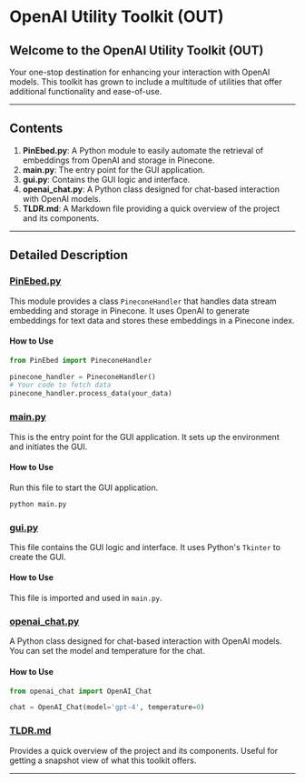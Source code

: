 
# OpenAI Utility Toolkit (OUT)

## Welcome to the OpenAI Utility Toolkit (OUT)

Your one-stop destination for enhancing your interaction with OpenAI models. This toolkit has grown to include a multitude of utilities that offer additional functionality and ease-of-use.

---

## Contents

1. **PinEbed.py**: A Python module to easily automate the retrieval of embeddings from OpenAI and storage in Pinecone.
2. **main.py**: The entry point for the GUI application.
3. **gui.py**: Contains the GUI logic and interface.
4. **openai_chat.py**: A Python class designed for chat-based interaction with OpenAI models.
5. **TLDR.md**: A Markdown file providing a quick overview of the project and its components.

---

## Detailed Description

### [PinEbed.py](Auto-Embedder/PinEbed.py)

This module provides a class `PineconeHandler` that handles data stream embedding and storage in Pinecone. It uses OpenAI to generate embeddings for text data and stores these embeddings in a Pinecone index.

#### How to Use

```python
from PinEbed import PineconeHandler

pinecone_handler = PineconeHandler()
# Your code to fetch data
pinecone_handler.process_data(your_data)
```

### [main.py](./main.py)

This is the entry point for the GUI application. It sets up the environment and initiates the GUI.

#### How to Use

Run this file to start the GUI application.

```bash
python main.py
```

### [gui.py](./gui.py)

This file contains the GUI logic and interface. It uses Python's `Tkinter` to create the GUI.

#### How to Use

This file is imported and used in `main.py`.

### [openai_chat.py](./openai_chat.py)

A Python class designed for chat-based interaction with OpenAI models. You can set the model and temperature for the chat.

#### How to Use

```python
from openai_chat import OpenAI_Chat

chat = OpenAI_Chat(model='gpt-4', temperature=0)
```

### [TLDR.md](./TLDR.md)

Provides a quick overview of the project and its components. Useful for getting a snapshot view of what this toolkit offers.

---
